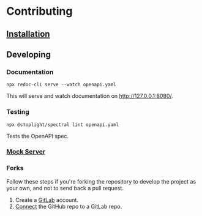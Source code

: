 # Contributing

## [Installation](installation.md)
    
## Developing

### Documentation

```
npx redoc-cli serve --watch openapi.yaml
```

This will serve and watch documentation on http://127.0.0.1:8080/.

### Testing

```
npx @stoplight/spectral lint openapi.yaml
```

Tests the OpenAPI spec.

### [Mock Server](mock_server.md)

### Forks

Follow these steps if you're forking the repository to develop the project as your own, and not to send back a pull request.
1. Create a [GitLab](https://gitlab.com/users/sign_in#register-pane) account.
1. [Connect](https://docs.gitlab.com/ee/ci/ci_cd_for_external_repos/github_integration.html) the GitHub repo to a GitLab repo.